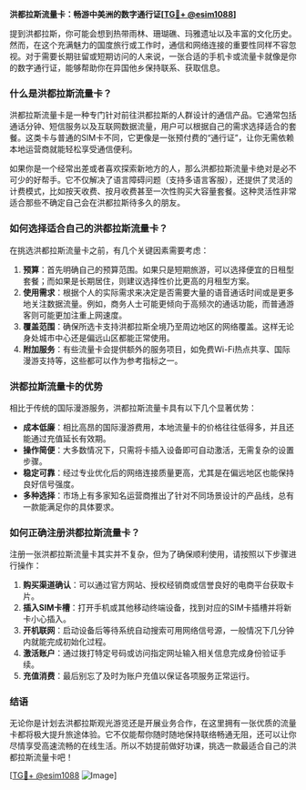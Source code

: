 **洪都拉斯流量卡：畅游中美洲的数字通行证[[TG💪+ @esim1088](https://t.me/s/esim1088)]**

提到洪都拉斯，你可能会想到热带雨林、珊瑚礁、玛雅遗址以及丰富的文化历史。然而，在这个充满魅力的国度旅行或工作时，通信和网络连接的重要性同样不容忽视。对于需要长期驻留或短期访问的人来说，一张合适的手机卡或流量卡就像是你的数字通行证，能够帮助你在异国他乡保持联系、获取信息。

### 什么是洪都拉斯流量卡？

洪都拉斯流量卡是一种专门针对前往洪都拉斯的人群设计的通信产品。它通常包括通话分钟、短信服务以及互联网数据流量，用户可以根据自己的需求选择适合的套餐。这类卡与普通的SIM卡不同，它更像是一张预付费的“通行证”，让你无需依赖本地运营商就能轻松享受通信便利。

如果你是一个经常出差或者喜欢探索新地方的人，那么洪都拉斯流量卡绝对是必不可少的好帮手。它不仅解决了语言障碍问题（支持多语言客服），还提供了灵活的计费模式，比如按天收费、按月收费甚至一次性购买大容量套餐。这种灵活性非常适合那些不确定自己会在洪都拉斯待多久的朋友。

### 如何选择适合自己的洪都拉斯流量卡？

在挑选洪都拉斯流量卡之前，有几个关键因素需要考虑：

1. **预算**：首先明确自己的预算范围。如果只是短期旅游，可以选择便宜的日租型套餐；而如果是长期居住，则建议选择性价比更高的月租型方案。
2. **使用需求**：根据个人的实际需求来决定是否需要大量的语音通话时间或是更多地关注数据流量。例如，商务人士可能更倾向于高频次的通话功能，而普通游客则可能更加注重上网速度。
3. **覆盖范围**：确保所选卡支持洪都拉斯全境乃至周边地区的网络覆盖。这样无论身处城市中心还是偏远山区都能正常使用。
4. **附加服务**：有些流量卡会提供额外的服务项目，如免费Wi-Fi热点共享、国际漫游支持等，这些都可以作为参考指标之一。

### 洪都拉斯流量卡的优势

相比于传统的国际漫游服务，洪都拉斯流量卡具有以下几个显著优势：

- **成本低廉**：相比高昂的国际漫游费用，本地流量卡的价格往往低得多，并且还能通过充值延长有效期。
- **操作简便**：大多数情况下，只需将卡插入设备即可自动激活，无需复杂的设置步骤。
- **稳定可靠**：经过专业优化后的网络连接质量更高，尤其是在偏远地区也能保持良好信号强度。
- **多种选择**：市场上有多家知名运营商推出了针对不同场景设计的产品线，总有一款能满足你的具体要求。

### 如何正确注册洪都拉斯流量卡？

注册一张洪都拉斯流量卡其实并不复杂，但为了确保顺利使用，请按照以下步骤进行操作：

1. **购买渠道确认**：可以通过官方网站、授权经销商或信誉良好的电商平台获取卡片。
2. **插入SIM卡槽**：打开手机或其他移动终端设备，找到对应的SIM卡插槽并将新卡小心插入。
3. **开机联网**：启动设备后等待系统自动搜索可用网络信号源，一般情况下几分钟内就能完成初始化过程。
4. **激活账户**：通过拨打特定号码或访问指定网址输入相关信息完成身份验证手续。
5. **充值消费**：最后别忘了及时为账户充值以保证各项服务正常运行。

### 结语

无论你是计划去洪都拉斯观光游览还是开展业务合作，在这里拥有一张优质的流量卡都将极大提升旅途体验。它不仅能帮你随时随地保持联络畅通无阻，还可以让你尽情享受高速流畅的在线生活。所以不妨提前做好功课，挑选一款最适合自己的洪都拉斯流量卡吧！

[[TG💪+ @esim1088](https://t.me/s/esim1088) ![Image](https://i.postimg.cc/4NQfJmqS/Snipaste-2025-05-13-00-14-12.png)]